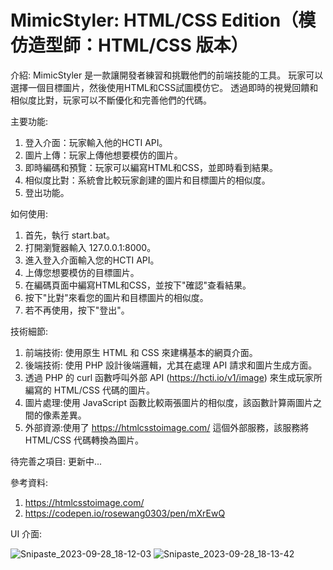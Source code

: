 # MimicStyler: HTML/CSS Edition（模仿造型師：HTML/CSS 版本）
介紹:
MimicStyler 是一款讓開發者練習和挑戰他們的前端技能的工具。
玩家可以選擇一個目標圖片，然後使用HTML和CSS試圖模仿它。
透過即時的視覺回饋和相似度比對，玩家可以不斷優化和完善他們的代碼。

主要功能:
1. 登入介面：玩家輸入他的HCTI API。
2. 圖片上傳：玩家上傳他想要模仿的圖片。
3. 即時編碼和預覽：玩家可以編寫HTML和CSS，並即時看到結果。
4. 相似度比對：系統會比較玩家創建的圖片和目標圖片的相似度。
5. 登出功能。

如何使用:
1. 首先，執行 start.bat。
2. 打開瀏覽器輸入 127.0.0.1:8000。
3. 進入登入介面輸入您的HCTI API。
4. 上傳您想要模仿的目標圖片。
5. 在編碼頁面中編寫HTML和CSS，並按下"確認"查看結果。
6. 按下"比對"來看您的圖片和目標圖片的相似度。
7. 若不再使用，按下"登出"。

技術細節:
1. 前端技術: 使用原生 HTML 和 CSS 來建構基本的網頁介面。
3. 後端技術: 使用 PHP 設計後端邏輯，尤其在處理 API 請求和圖片生成方面。
4. 透過 PHP 的 curl 函數呼叫外部 API (https://hcti.io/v1/image) 來生成玩家所編寫的 HTML/CSS 代碼的圖片。
5. 圖片處理:使用 JavaScript 函數比較兩張圖片的相似度，該函數計算兩圖片之間的像素差異。
6. 外部資源:使用了 https://htmlcsstoimage.com/ 這個外部服務，該服務將 HTML/CSS 代碼轉換為圖片。

待完善之項目:
更新中...

參考資料:
1. https://htmlcsstoimage.com/
2. https://codepen.io/rosewang0303/pen/mXrEwQ

UI 介面:

![Snipaste_2023-09-28_18-12-03](https://github.com/JustinHsu1019/MimicStyler-HTML-CSS-Edition/assets/141555665/ce26cb61-9212-44a7-90ca-d90efb121bda)
![Snipaste_2023-09-28_18-13-42](https://github.com/JustinHsu1019/MimicStyler-HTML-CSS-Edition/assets/141555665/fa37dd04-cc64-4478-9efc-d311ebc2f0b4)
